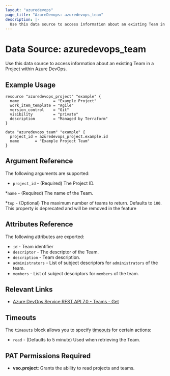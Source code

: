 ```yaml
---
layout: "azuredevops"
page_title: "AzureDevops: azuredevops_team"
description: |-
  Use this data source to access information about an existing Team in a Project within Azure DevOps.
---
```


# Data Source: azuredevops_team

Use this data source to access information about an existing Team in a Project within Azure DevOps.

## Example Usage

```hcl
resource "azuredevops_project" "example" {
  name               = "Example Project"
  work_item_template = "Agile"
  version_control    = "Git"
  visibility         = "private"
  description        = "Managed by Terraform"
}

data "azuredevops_team" "example" {
  project_id = azuredevops_project.example.id
  name       = "Example Project Team"
}
```

## Argument Reference

The following arguments are supported:

* `project_id` - (Required) The Project ID.

*`name` - (Required) The name of the Team.

*`top` - (Optional) The maximum number of teams to return. Defaults to `100`. This property is deprecated and will be removed in the feature

## Attributes Reference

The following attributes are exported:

- `id` - Team identifier
- `descriptor` - The descriptor of the Team.
- `description` - Team description.
- `administrators` - List of subject descriptors for `administrators` of the team.
- `members` - List of subject descriptors for `members` of the team.

## Relevant Links

- [Azure DevOps Service REST API 7.0 - Teams - Get](https://docs.microsoft.com/en-us/rest/api/azure/devops/core/teams/get?view=azure-devops-rest-7.0)

## Timeouts

The `timeouts` block allows you to specify [timeouts](https://developer.hashicorp.com/terraform/language/resources/syntax#operation-timeouts) for certain actions:

* `read` - (Defaults to 5 minute) Used when retrieving the Team.

## PAT Permissions Required

- **vso.project**:	Grants the ability to read projects and teams.
